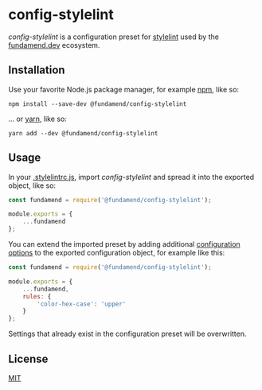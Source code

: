 # config-stylelint

_config-stylelint_ is a configuration preset for [stylelint] used by the [fundamend.dev] ecosystem.

## Installation

Use your favorite Node.js package manager, for example [npm], like so:

    npm install --save-dev @fundamend/config-stylelint

... or [yarn], like so:

    yarn add --dev @fundamend/config-stylelint

## Usage

In your [.stylelintrc.js], import _config-stylelint_ and spread it into the exported object, like so:

```js
const fundamend = require('@fundamend/config-stylelint');

module.exports = {
	...fundamend
};
```

You can extend the imported preset by adding additional [configuration options] to the exported configuration object, for example like this:

```js
const fundamend = require('@fundamend/config-stylelint');

module.exports = {
	...fundamend,
	rules: {
		'color-hex-case': 'upper'
	}
};
```

Settings that already exist in the configuration preset will be overwritten.

## License

[MIT]

[configuration options]: https://stylelint.io/user-guide/rules/list
[fundamend.dev]: https://fundamend.dev
[mit]: https://choosealicense.com/licenses/mit/
[npm]: https://www.npmjs.com/
[stylelint]: https://stylelint.io/
[.stylelintrc.js]: https://stylelint.io/user-guide/configure
[yarn]: https://yarnpkg.com/
